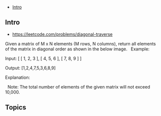 - [Intro](#intro)

## Intro

- https://leetcode.com/problems/diagonal-traverse

Given a matrix of M x N elements (M rows, N columns), return all elements of the matrix in diagonal order as shown in the below image.
 
Example:

Input:
[
 [ 1, 2, 3 ],
 [ 4, 5, 6 ],
 [ 7, 8, 9 ]
]

Output:  [1,2,4,7,5,3,6,8,9]

Explanation:


 
Note:
The total number of elements of the given matrix will not exceed 10,000.


## Topics



